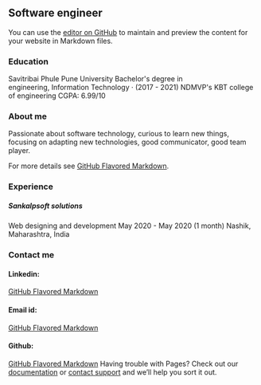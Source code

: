 ## Software engineer

You can use the [editor on GitHub](https://github.com/rishidawalkar/Rishikesh-Dawalkar/edit/master/index.md) to maintain and preview the content for your website in Markdown files.



### Education

Savitribai Phule Pune University Bachelor's degree in engineering, Information Technology · (2017 - 2021)
NDMVP's KBT college of engineering
CGPA: 6.99/10




### About me

Passionate about software technology, curious to learn new things, focusing on adapting new technologies, good communicator, good team player.



For more details see [GitHub Flavored Markdown](https://guides.github.com/features/mastering-markdown/).



### Experience



##### Sankalpsoft solutions
Web designing and development 
May 2020 - May 2020 (1 month) 
Nashik, Maharashtra, India






 
### Contact me

#### Linkedin:  
[GitHub Flavored Markdown](https://www.linkedin.com/in/rishikesh-dawalkar/)
#### Email id:
[GitHub Flavored Markdown](rishi8975dawalkar@gmail.com)
#### Github:
[GitHub Flavored Markdown](https://github.com/rishidawalkar)
Having trouble with Pages? Check out our [documentation](https://docs.github.com/categories/github-pages-basics/) or [contact support](https://github.com/contact) and we’ll help you sort it out.

